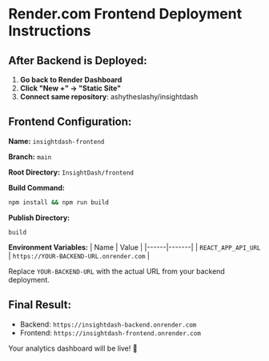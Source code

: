 # Render.com Frontend Deployment Instructions

## After Backend is Deployed:

1. **Go back to Render Dashboard**
2. **Click "New +" → "Static Site"**
3. **Connect same repository**: ashytheslashy/insightdash

## Frontend Configuration:

**Name:** `insightdash-frontend`

**Branch:** `main`

**Root Directory:** `InsightDash/frontend`

**Build Command:**
```bash
npm install && npm run build
```

**Publish Directory:**
```
build
```

**Environment Variables:**
| Name | Value |
|------|-------|
| `REACT_APP_API_URL` | `https://YOUR-BACKEND-URL.onrender.com` |

Replace `YOUR-BACKEND-URL` with the actual URL from your backend deployment.

## Final Result:
- Backend: `https://insightdash-backend.onrender.com`
- Frontend: `https://insightdash-frontend.onrender.com`

Your analytics dashboard will be live! 🎉
